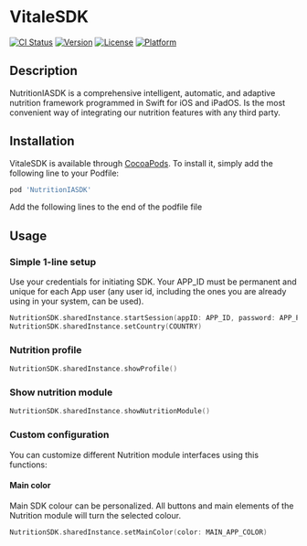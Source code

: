 # VitaleSDK

[![CI Status](https://img.shields.io/travis/Miguel/VitaleSDK.svg?style=flat)](https://travis-ci.org/Miguel/VitaleSDK)
[![Version](https://img.shields.io/cocoapods/v/VitaleSDK.svg?style=flat)](https://cocoapods.org/pods/VitaleSDK)
[![License](https://img.shields.io/cocoapods/l/VitaleSDK.svg?style=flat)](https://cocoapods.org/pods/VitaleSDK)
[![Platform](https://img.shields.io/cocoapods/p/VitaleSDK.svg?style=flat)](https://cocoapods.org/pods/VitaleSDK)

## Description
NutritionIASDK is a comprehensive intelligent, automatic, and adaptive nutrition framework programmed in
Swift for iOS and iPadOS. Is the most convenient way of integrating our nutrition features
with any third party.

## Installation

VitaleSDK is available through [CocoaPods](https://cocoapods.org). To install
it, simply add the following line to your Podfile:

```ruby
pod 'NutritionIASDK'
```

Add the following lines to the end of the podfile file


## Usage

### Simple 1-line setup

Use your credentials for initiating SDK. Your APP_ID must be permanent and unique for each App user (any user id, including the ones you are already using in your system,  can be used).

```swift
NutritionSDK.sharedInstance.startSession(appID: APP_ID, password: APP_PASSWORD)
NutritionSDK.sharedInstance.setCountry(COUNTRY)

```

### Nutrition profile

```swift
NutritionSDK.sharedInstance.showProfile()

```

### Show nutrition module


```swift
NutritionSDK.sharedInstance.showNutritionModule()

```

### Custom configuration
You can customize different Nutrition module interfaces using this functions:


#### Main color

Main SDK colour can be personalized. All buttons and main elements of the Nutrition module will turn the selected colour.

```swift
NutritionSDK.sharedInstance.setMainColor(color: MAIN_APP_COLOR)

```

